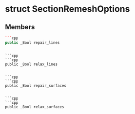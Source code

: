 # struct SectionRemeshOptions


## Members

```cpp
```cpp
public _Bool repair_lines
```
```

```cpp
```cpp
public _Bool relax_lines
```
```

```cpp
```cpp
public _Bool repair_surfaces
```
```

```cpp
```cpp
public _Bool relax_surfaces
```
```



